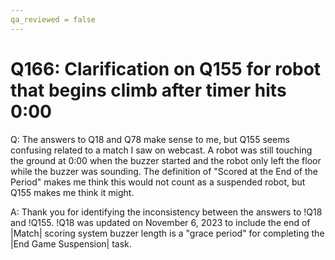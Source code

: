```yaml
---
qa_reviewed = false
---
```


# Q166: Clarification on Q155 for robot that begins climb after timer hits 0:00

Q: The answers to Q18 and Q78 make sense to me, but Q155 seems confusing related to a match I saw on webcast. A robot was still touching the ground at 0:00 when the buzzer started and the robot only left the floor while the buzzer was sounding. The definition of "Scored at the End of the Period" makes me think this would not count as a suspended robot, but Q155 makes me think it might.

A: Thank you for identifying the inconsistency between the answers to !Q18 and !Q155. !Q18 was updated on November 6, 2023 to include 
the end of |Match| scoring system buzzer length is a "grace period" for completing the |End Game Suspension| task.